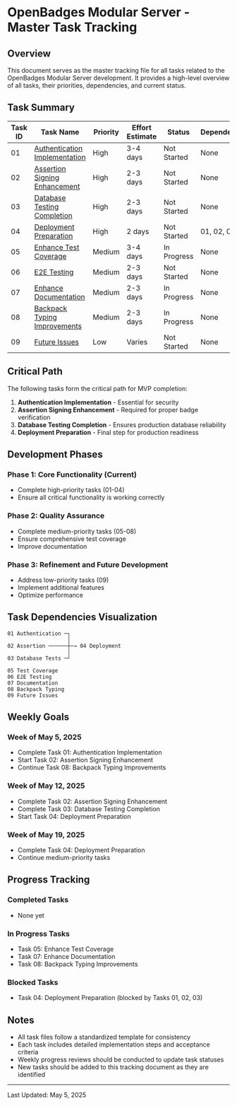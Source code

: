 # OpenBadges Modular Server - Master Task Tracking

## Overview

This document serves as the master tracking file for all tasks related to the OpenBadges Modular Server development. It provides a high-level overview of all tasks, their priorities, dependencies, and current status.

## Task Summary

| Task ID | Task Name | Priority | Effort Estimate | Status | Dependencies |
|---------|-----------|----------|----------------|--------|--------------|
| 01 | [Authentication Implementation](./todo/01_authentication_implementation.md) | High | 3-4 days | Not Started | None |
| 02 | [Assertion Signing Enhancement](./todo/02_assertion_signing_enhancement.md) | High | 2-3 days | Not Started | None |
| 03 | [Database Testing Completion](./todo/03_database_testing_completion.md) | High | 2-3 days | Not Started | None |
| 04 | [Deployment Preparation](./todo/04_deployment_preparation.md) | High | 2 days | Not Started | 01, 02, 03 |
| 05 | [Enhance Test Coverage](./todo/04_enhance_test_coverage.md) | Medium | 3-4 days | In Progress | None |
| 06 | [E2E Testing](./todo/05_e2e_testing.md) | Medium | 2-3 days | Not Started | None |
| 07 | [Enhance Documentation](./todo/05_enhance_documentation.md) | Medium | 2-3 days | In Progress | None |
| 08 | [Backpack Typing Improvements](./todo/backpack-typing-improvements.md) | Medium | 2-3 days | In Progress | None |
| 09 | [Future Issues](./todo/future-issues.md) | Low | Varies | Not Started | None |

## Critical Path

The following tasks form the critical path for MVP completion:

1. **Authentication Implementation** - Essential for security
2. **Assertion Signing Enhancement** - Required for proper badge verification
3. **Database Testing Completion** - Ensures production database reliability
4. **Deployment Preparation** - Final step for production readiness

## Development Phases

### Phase 1: Core Functionality (Current)
- Complete high-priority tasks (01-04)
- Ensure all critical functionality is working correctly

### Phase 2: Quality Assurance
- Complete medium-priority tasks (05-08)
- Ensure comprehensive test coverage
- Improve documentation

### Phase 3: Refinement and Future Development
- Address low-priority tasks (09)
- Implement additional features
- Optimize performance

## Task Dependencies Visualization

```
01 Authentication ─┐
                   │
02 Assertion ──────┼─→ 04 Deployment
                   │
03 Database Tests ─┘

05 Test Coverage
06 E2E Testing
07 Documentation
08 Backpack Typing
09 Future Issues
```

## Weekly Goals

### Week of May 5, 2025
- Complete Task 01: Authentication Implementation
- Start Task 02: Assertion Signing Enhancement
- Continue Task 08: Backpack Typing Improvements

### Week of May 12, 2025
- Complete Task 02: Assertion Signing Enhancement
- Complete Task 03: Database Testing Completion
- Start Task 04: Deployment Preparation

### Week of May 19, 2025
- Complete Task 04: Deployment Preparation
- Continue medium-priority tasks

## Progress Tracking

### Completed Tasks
- None yet

### In Progress Tasks
- Task 05: Enhance Test Coverage
- Task 07: Enhance Documentation
- Task 08: Backpack Typing Improvements

### Blocked Tasks
- Task 04: Deployment Preparation (blocked by Tasks 01, 02, 03)

## Notes

- All task files follow a standardized template for consistency
- Each task includes detailed implementation steps and acceptance criteria
- Weekly progress reviews should be conducted to update task statuses
- New tasks should be added to this tracking document as they are identified

---

Last Updated: May 5, 2025
